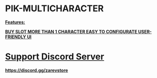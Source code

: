 <h1>PIK-MULTICHARACTER</h1>

<b><u>Features:

BUY SLOT
MORE THAN 1 CHARACTER
EASY TO CONFIGURATE
USER-FRIENDLY UI

<h1>Support Discord Server</h1>
https://discord.gg/zarevstore
